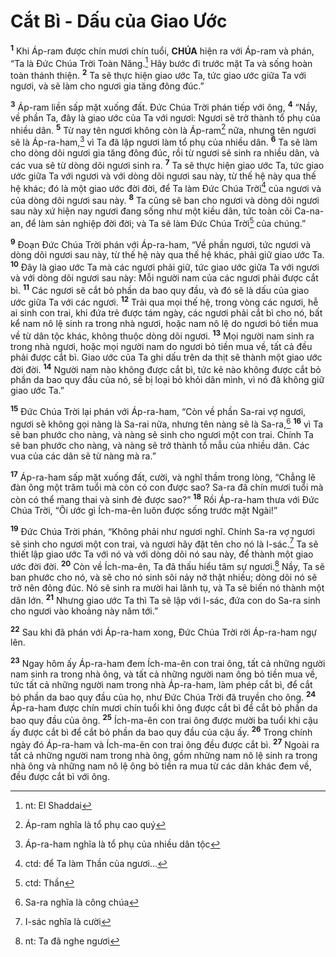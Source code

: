 # Cắt Bì - Dấu của Giao Ước
<sup><b>1</b></sup> Khi Áp-ram được chín mươi chín tuổi, **CHÚA** hiện ra với Áp-ram và phán, “Ta là Đức Chúa Trời Toàn Năng.[^1-f4744a79-eacc-4a4d-8d6b-e354fcce8754] Hãy bước đi trước mặt Ta và sống hoàn toàn thánh thiện. <sup><b>2</b></sup> Ta sẽ thực hiện giao ước Ta, tức giao ước giữa Ta với ngươi, và sẽ làm cho ngươi gia tăng đông đúc.”

<sup><b>3</b></sup> Áp-ram liền sấp mặt xuống đất. Đức Chúa Trời phán tiếp với ông, <sup><b>4</b></sup> “Nầy, về phần Ta, đây là giao ước của Ta với ngươi: Ngươi sẽ trở thành tổ phụ của nhiều dân. <sup><b>5</b></sup> Từ nay tên ngươi không còn là Áp-ram[^2-f4744a79-eacc-4a4d-8d6b-e354fcce8754] nữa, nhưng tên ngươi sẽ là Áp-ra-ham,[^3-f4744a79-eacc-4a4d-8d6b-e354fcce8754] vì Ta đã lập ngươi làm tổ phụ của nhiều dân. <sup><b>6</b></sup> Ta sẽ làm cho dòng dõi ngươi gia tăng đông đúc, rồi từ ngươi sẽ sinh ra nhiều dân, và các vua sẽ từ dòng dõi ngươi sinh ra. <sup><b>7</b></sup> Ta sẽ thực hiện giao ước Ta, tức giao ước giữa Ta với ngươi và với dòng dõi ngươi sau này, từ thế hệ này qua thế hệ khác; đó là một giao ước đời đời, để Ta làm Đức Chúa Trời[^4-f4744a79-eacc-4a4d-8d6b-e354fcce8754] của ngươi và của dòng dõi ngươi sau này. <sup><b>8</b></sup> Ta cũng sẽ ban cho ngươi và dòng dõi ngươi sau này xứ hiện nay ngươi đang sống như một kiều dân, tức toàn cõi Ca-na-an, để làm sản nghiệp đời đời; và Ta sẽ làm Đức Chúa Trời[^5-f4744a79-eacc-4a4d-8d6b-e354fcce8754] của chúng.”

<sup><b>9</b></sup> Đoạn Đức Chúa Trời phán với Áp-ra-ham, “Về phần ngươi, tức ngươi và dòng dõi ngươi sau này, từ thế hệ này qua thế hệ khác, phải giữ giao ước Ta. <sup><b>10</b></sup> Đây là giao ước Ta mà các ngươi phải giữ, tức giao ước giữa Ta với ngươi và với dòng dõi ngươi sau này: Mỗi người nam của các ngươi phải được cắt bì. <sup><b>11</b></sup> Các ngươi sẽ cắt bỏ phần da bao quy đầu, và đó sẽ là dấu của giao ước giữa Ta với các ngươi. <sup><b>12</b></sup> Trải qua mọi thế hệ, trong vòng các ngươi, hễ ai sinh con trai, khi đứa trẻ được tám ngày, các ngươi phải cắt bì cho nó, bất kể nam nô lệ sinh ra trong nhà ngươi, hoặc nam nô lệ do ngươi bỏ tiền mua về từ dân tộc khác, không thuộc dòng dõi ngươi. <sup><b>13</b></sup> Mọi người nam sinh ra trong nhà ngươi, hoặc mọi người nam do ngươi bỏ tiền mua về, tất cả đều phải được cắt bì. Giao ước của Ta ghi dấu trên da thịt sẽ thành một giao ước đời đời. <sup><b>14</b></sup> Người nam nào không được cắt bì, tức kẻ nào không được cắt bỏ phần da bao quy đầu của nó, sẽ bị loại bỏ khỏi dân mình, vì nó đã không giữ giao ước Ta.”

<sup><b>15</b></sup> Đức Chúa Trời lại phán với Áp-ra-ham, “Còn về phần Sa-rai vợ ngươi, ngươi sẽ không gọi nàng là Sa-rai nữa, nhưng tên nàng sẽ là Sa-ra,[^6-f4744a79-eacc-4a4d-8d6b-e354fcce8754] <sup><b>16</b></sup> vì Ta sẽ ban phước cho nàng, và nàng sẽ sinh cho ngươi một con trai. Chính Ta sẽ ban phước cho nàng, và nàng sẽ trở thành tổ mẫu của nhiều dân. Các vua của các dân sẽ từ nàng mà ra.”

<sup><b>17</b></sup> Áp-ra-ham sấp mặt xuống đất, cười, và nghĩ thầm trong lòng, “Chẳng lẽ đàn ông một trăm tuổi mà còn có con được sao? Sa-ra đã chín mươi tuổi mà còn có thể mang thai và sinh đẻ được sao?” <sup><b>18</b></sup> Rồi Áp-ra-ham thưa với Đức Chúa Trời, “Ôi ước gì Ích-ma-ên luôn được sống trước mặt Ngài!”

<sup><b>19</b></sup> Đức Chúa Trời phán, “Không phải như ngươi nghĩ. Chính Sa-ra vợ ngươi sẽ sinh cho ngươi một con trai, và ngươi hãy đặt tên cho nó là I-sác.[^7-f4744a79-eacc-4a4d-8d6b-e354fcce8754] Ta sẽ thiết lập giao ước Ta với nó và với dòng dõi nó sau này, để thành một giao ước đời đời. <sup><b>20</b></sup> Còn về Ích-ma-ên, Ta đã thấu hiểu tâm sự ngươi.[^8-f4744a79-eacc-4a4d-8d6b-e354fcce8754] Nầy, Ta sẽ ban phước cho nó, và sẽ cho nó sinh sôi nảy nở thật nhiều; dòng dõi nó sẽ trở nên đông đúc. Nó sẽ sinh ra mười hai lãnh tụ, và Ta sẽ biến nó thành một dân lớn. <sup><b>21</b></sup> Nhưng giao ước Ta thì Ta sẽ lập với I-sác, đứa con do Sa-ra sinh cho ngươi vào khoảng này năm tới.”

<sup><b>22</b></sup> Sau khi đã phán với Áp-ra-ham xong, Đức Chúa Trời rời Áp-ra-ham ngự lên.

<sup><b>23</b></sup> Ngay hôm ấy Áp-ra-ham đem Ích-ma-ên con trai ông, tất cả những người nam sinh ra trong nhà ông, và tất cả những người nam ông bỏ tiền mua về, tức tất cả những người nam trong nhà Áp-ra-ham, làm phép cắt bì, để cắt bỏ phần da bao quy đầu của họ, như Đức Chúa Trời đã truyền cho ông. <sup><b>24</b></sup> Áp-ra-ham được chín mươi chín tuổi khi ông được cắt bì để cắt bỏ phần da bao quy đầu của ông. <sup><b>25</b></sup> Ích-ma-ên con trai ông được mười ba tuổi khi cậu ấy được cắt bì để cắt bỏ phần da bao quy đầu của cậu ấy. <sup><b>26</b></sup> Trong chính ngày đó Áp-ra-ham và Ích-ma-ên con trai ông đều được cắt bì. <sup><b>27</b></sup> Ngoài ra tất cả những người nam trong nhà ông, gồm những nam nô lệ sinh ra trong nhà ông và những nam nô lệ ông bỏ tiền ra mua từ các dân khác đem về, đều được cắt bì với ông.

[^1-f4744a79-eacc-4a4d-8d6b-e354fcce8754]: nt: El Shaddai
[^2-f4744a79-eacc-4a4d-8d6b-e354fcce8754]: Áp-ram nghĩa là tổ phụ cao quý
[^3-f4744a79-eacc-4a4d-8d6b-e354fcce8754]: Áp-ra-ham nghĩa là tổ phụ của nhiều dân tộc
[^4-f4744a79-eacc-4a4d-8d6b-e354fcce8754]: ctd: để Ta làm Thần của ngươi...
[^5-f4744a79-eacc-4a4d-8d6b-e354fcce8754]: ctd: Thần
[^6-f4744a79-eacc-4a4d-8d6b-e354fcce8754]: Sa-ra nghĩa là công chúa
[^7-f4744a79-eacc-4a4d-8d6b-e354fcce8754]: I-sác nghĩa là cười
[^8-f4744a79-eacc-4a4d-8d6b-e354fcce8754]: nt: Ta đã nghe ngươi